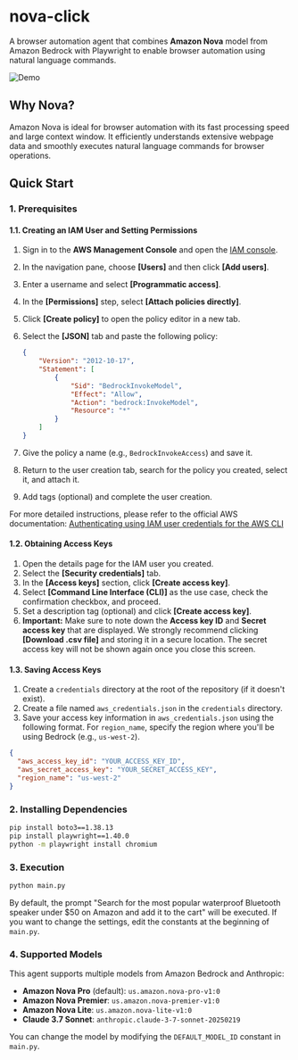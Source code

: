 # nova-click

A browser automation agent that combines **Amazon Nova** model from Amazon Bedrock with Playwright to enable browser automation using natural language commands.

![Demo](assets/demo.gif)

## Why Nova?

Amazon Nova is ideal for browser automation with its fast processing speed and large context window. It efficiently understands extensive webpage data and smoothly executes natural language commands for browser operations.

## Quick Start

### 1. Prerequisites

#### 1.1. Creating an IAM User and Setting Permissions

1.  Sign in to the **AWS Management Console** and open the [IAM console](https://console.aws.amazon.com/iam/).
2.  In the navigation pane, choose **[Users]** and then click **[Add users]**.
3.  Enter a username and select **[Programmatic access]**.
4.  In the **[Permissions]** step, select **[Attach policies directly]**.
5.  Click **[Create policy]** to open the policy editor in a new tab.
6.  Select the **[JSON]** tab and paste the following policy:

    ```json
    {
        "Version": "2012-10-17",
        "Statement": [
            {
                "Sid": "BedrockInvokeModel",
                "Effect": "Allow",
                "Action": "bedrock:InvokeModel",
                "Resource": "*"
            }
        ]
    }
    ```
7.  Give the policy a name (e.g., `BedrockInvokeAccess`) and save it.
8.  Return to the user creation tab, search for the policy you created, select it, and attach it.
9.  Add tags (optional) and complete the user creation.

For more detailed instructions, please refer to the official AWS documentation:
[Authenticating using IAM user credentials for the AWS CLI](https://docs.aws.amazon.com/cli/v1/userguide/cli-authentication-user.html#cli-authentication-user-create)

#### 1.2. Obtaining Access Keys

1.  Open the details page for the IAM user you created.
2.  Select the **[Security credentials]** tab.
3.  In the **[Access keys]** section, click **[Create access key]**.
4.  Select **[Command Line Interface (CLI)]** as the use case, check the confirmation checkbox, and proceed.
5.  Set a description tag (optional) and click **[Create access key]**.
6.  **Important:** Make sure to note down the **Access key ID** and **Secret access key** that are displayed. We strongly recommend clicking **[Download .csv file]** and storing it in a secure location. The secret access key will not be shown again once you close this screen.

#### 1.3. Saving Access Keys

1.  Create a `credentials` directory at the root of the repository (if it doesn't exist).
2.  Create a file named `aws_credentials.json` in the `credentials` directory.
3.  Save your access key information in `aws_credentials.json` using the following format. For `region_name`, specify the region where you'll be using Bedrock (e.g., `us-west-2`).

```json
{
  "aws_access_key_id": "YOUR_ACCESS_KEY_ID",
  "aws_secret_access_key": "YOUR_SECRET_ACCESS_KEY",
  "region_name": "us-west-2"
}
```

### 2. Installing Dependencies

```bash
pip install boto3==1.38.13
pip install playwright==1.40.0
python -m playwright install chromium
```

### 3. Execution

```bash
python main.py
```

By default, the prompt "Search for the most popular waterproof Bluetooth speaker under $50 on Amazon and add it to the cart" will be executed. If you want to change the settings, edit the constants at the beginning of `main.py`.

### 4. Supported Models

This agent supports multiple models from Amazon Bedrock and Anthropic:

- **Amazon Nova Pro** (default): `us.amazon.nova-pro-v1:0`
- **Amazon Nova Premier**: `us.amazon.nova-premier-v1:0`
- **Amazon Nova Lite**: `us.amazon.nova-lite-v1:0`
- **Claude 3.7 Sonnet**: `anthropic.claude-3-7-sonnet-20250219`

You can change the model by modifying the `DEFAULT_MODEL_ID` constant in `main.py`.